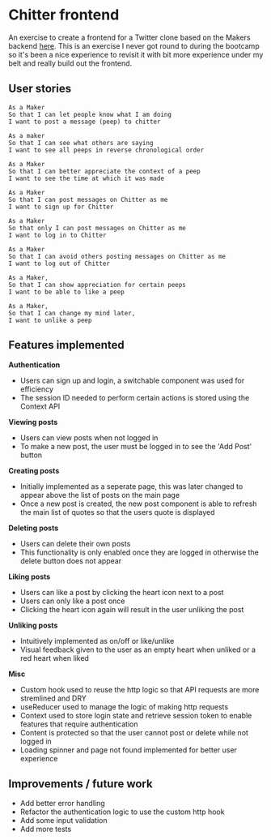 # Chitter frontend

An exercise to create a frontend for a Twitter clone based on the Makers backend [here](https://github.com/makersacademy/chitter_api_backend). This is an exercise I never got round to during the bootcamp so it's been a nice experience to revisit it with bit more experience under my belt and really build out the frontend.

## User stories

```
As a Maker
So that I can let people know what I am doing  
I want to post a message (peep) to chitter

As a maker
So that I can see what others are saying  
I want to see all peeps in reverse chronological order

As a Maker
So that I can better appreciate the context of a peep
I want to see the time at which it was made

As a Maker
So that I can post messages on Chitter as me
I want to sign up for Chitter

As a Maker
So that only I can post messages on Chitter as me
I want to log in to Chitter

As a Maker
So that I can avoid others posting messages on Chitter as me
I want to log out of Chitter

As a Maker,
So that I can show appreciation for certain peeps
I want to be able to like a peep

As a Maker,
So that I can change my mind later,
I want to unlike a peep

```

## Features implemented

**Authentication**
- Users can sign up and login, a switchable component was used for efficiency
- The session ID needed to perform certain actions is stored using the Context API

**Viewing posts**
- Users can view posts when not logged in
- To make a new post, the user must be logged in to see the 'Add Post' button

**Creating posts**
- Initially implemented as a seperate page, this was later changed to appear above the list of posts on the main page
- Once a new post is created, the new post component is able to refresh the main list of quotes so that the users quote is displayed

**Deleting posts**
- Users can delete their own posts
- This functionality is only enabled once they are logged in otherwise the delete button does not appear

**Liking posts**
- Users can like a post by clicking the heart icon next to a post
- Users can only like a post once
- Clicking the heart icon again will result in the user unliking the post

**Unliking posts**
- Intuitively implemented as on/off or like/unlike
- Visual feedback given to the user as an empty heart when unliked or a red heart when liked

**Misc**
- Custom hook used to reuse the http logic so that API requests are more stremlined and DRY
- useReducer used to manage the logic of making http requests
- Context used to store login state and retrieve session token to enable features that require authentication
- Content is protected so that the user cannot post or delete while not logged in
- Loading spinner and page not found implemented for better user experience

## Improvements / future work

- Add better error handling
- Refactor the authentication logic to use the custom http hook
- Add some input validation
- Add more tests 